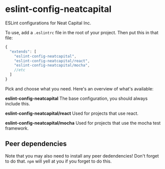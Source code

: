 # eslint-config-neatcapital
ESLint configurations for Neat Capital Inc.

To use, add a `.eslintrc` file in the root of your project. Then put this in that file:

```javascript
{
  "extends": [
    "eslint-config-neatcapital",
    "eslint-config-neatcapital/react",
    "eslint-config-neatcapital/mocha",
    //etc
  ]
}
```

Pick and choose what you need. Here's an overview of what's available:

**eslint-config-neatcapital**
The base configuration, you should always include this.

**eslint-config-neatcapital/react**
Used for projects that use react.

**eslint-config-neatcapital/mocha**
Used for projects that use the mocha test framework.



## Peer dependencies

Note that you may also need to install any peer dedendencies! Don't forget to do that. `npm` will yell at you if you forget to do this.
